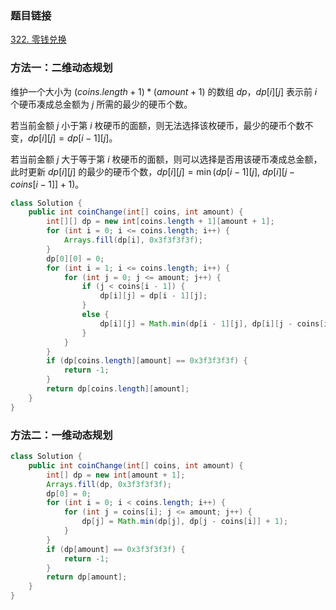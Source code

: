 ### 题目链接
[322. 零钱兑换](https://leetcode.cn/problems/coin-change)

### 方法一：二维动态规划
维护一个大小为 $(coins.length + 1) * (amount + 1)$ 的数组 $dp$，$dp[i][j]$ 表示前 $i$ 个硬币凑成总金额为 $j$ 所需的最少的硬币个数。

若当前金额 $j$ 小于第 $i$ 枚硬币的面额，则无法选择该枚硬币，最少的硬币个数不变，$dp[i][j] = dp[i - 1][j]$。

若当前金额 $j$ 大于等于第 $i$ 枚硬币的面额，则可以选择是否用该硬币凑成总金额，此时更新 $dp[i][j]$ 的最少的硬币个数，$dp[i][j] = \min(dp[i - 1][j], \ dp[i][j - coins[i - 1]] + 1)$。

```Java
class Solution {
    public int coinChange(int[] coins, int amount) {
        int[][] dp = new int[coins.length + 1][amount + 1];
        for (int i = 0; i <= coins.length; i++) {
            Arrays.fill(dp[i], 0x3f3f3f3f);
        }
        dp[0][0] = 0;
        for (int i = 1; i <= coins.length; i++) {
            for (int j = 0; j <= amount; j++) {
                if (j < coins[i - 1]) {
                    dp[i][j] = dp[i - 1][j];
                }
                else {
                    dp[i][j] = Math.min(dp[i - 1][j], dp[i][j - coins[i - 1]] + 1);
                }
            }
        }
        if (dp[coins.length][amount] == 0x3f3f3f3f) {
            return -1;
        }
        return dp[coins.length][amount];
    }
}
```

### 方法二：一维动态规划
```Java
class Solution {
    public int coinChange(int[] coins, int amount) {
        int[] dp = new int[amount + 1];
        Arrays.fill(dp, 0x3f3f3f3f);
        dp[0] = 0;
        for (int i = 0; i < coins.length; i++) {
            for (int j = coins[i]; j <= amount; j++) {
                dp[j] = Math.min(dp[j], dp[j - coins[i]] + 1);
            }
        }
        if (dp[amount] == 0x3f3f3f3f) {
            return -1;
        }
        return dp[amount];
    }
}
```